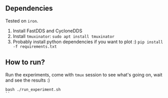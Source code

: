 ## Dependencies

Tested on `iron`.

1. Install FastDDS and CycloneDDS
1. Install `tmuxinator`: `sudo apt install tmuxinator`
1. Probably install python dependencies if you want to plot :) `pip install -f requirements.txt`

## How to run?

Run the experiments, come with `tmux` session to see what's going on, wait and see the results :)

```
bash ./run_experiment.sh
``
